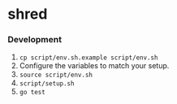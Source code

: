 # shred

### Development

1. `cp script/env.sh.example script/env.sh`
2. Configure the variables to match your setup.
3. `source script/env.sh`
4. `script/setup.sh`
5. `go test`
